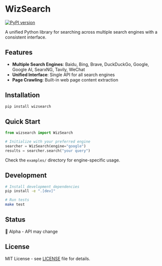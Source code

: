 # WizSearch

[![PyPI version](https://img.shields.io/pypi/v/wizsearch.svg)](https://pypi.org/project/wizsearch/)

A unified Python library for searching across multiple search engines with a consistent interface.

## Features

- **Multiple Search Engines**: Baidu, Bing, Brave, DuckDuckGo, Google, Google AI, SearxNG, Tavily, WeChat
- **Unified Interface**: Single API for all search engines
- **Page Crawling**: Built-in web page content extraction

## Installation

```bash
pip install wizsearch
```

## Quick Start

```python
from wizsearch import WizSearch

# Initialize with your preferred engine
searcher = WizSearch(engine="google")
results = searcher.search("your query")
```

Check the `examples/` directory for engine-specific usage.

## Development

```bash
# Install development dependencies
pip install -e ".[dev]"

# Run tests
make test
```

## Status

🚧 Alpha - API may change

## License

MIT License - see [LICENSE](LICENSE) file for details.
